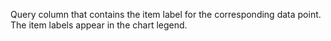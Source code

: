 Query column that contains the item label for the corresponding data point. The item labels appear in the chart legend.